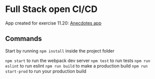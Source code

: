 # Full Stack open CI/CD

App created for exercise 11.20: [Anecdotes app](https://github.com/emmalait/anecdotes-app)

## Commands

Start by running `npm install` inside the project folder

`npm start` to run the webpack dev server
`npm test` to run tests
`npm run eslint` to run eslint
`npm run build` to make a production build
`npm run start-prod` to run your production build
